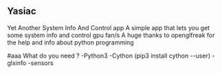 ## Yasiac
Yet Another System Info And Control app
A simple app that lets you get some system info and control gpu fan/s 
A huge thanks to openglfreak for the help and info about python programming 

#aaa
What do you need ?
-Python3
-Cython (pip3 install cython --user)
-glxinfo
-sensors

